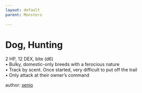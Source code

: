 ```yaml
---
layout: default
parent: Monsters
  
---
```

# Dog, Hunting
2 HP, 12 DEX, bite (d6)  
• Bulky, domestic-only breeds with a ferocious nature  
• Track by scent. Once started, very difficult to put off the trail  
• Only attack at their owner’s command  



author: [xenio](https://xenioinabottle.blogspot.com/2021/02/classic-monsters-for-cairnito-part-1.html)
